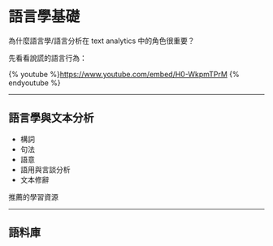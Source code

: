 # 語言學基礎





為什麼語言學/語言分析在 text analytics 中的角色很重要？

先看看說謊的語言行為：

{% youtube %}https://www.youtube.com/embed/H0-WkpmTPrM {% endyoutube %}


---
## 語言學與文本分析

- 構詞
- 句法
- 語意
- 語用與言談分析
- 文本修辭


推薦的學習資源




---
## 語料庫


